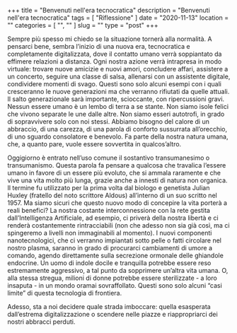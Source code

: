 +++
title = "Benvenuti nell'era tecnocratica"
description = "Benvenuti nell'era tecnocratica"
tags = [ "Riflessione" ]
date = "2020-11-13"
location = ""
categories = [
  "",
  ""
]
slug = ""
type = "post"
+++

Sempre più spesso mi chiedo se la situazione tornerà alla normalità. A pensarci bene, sembra l’inizio di una nuova era, tecnocratica e completamente digitalizzata, dove il contatto umano verrà soppiantato da effimere relazioni a distanza. Ogni nostra azione verrà intrapresa in modo virtuale: trovare nuove amicizie e nuovi amori, concludere affari, assistere a un concerto, seguire una classe di salsa, allenarsi con un assistente digitale, condividere momenti di svago. Questi sono solo alcuni esempi con i quali cresceranno le nuove generazioni ma che verranno rifiutati da quelle attuali. Il salto generazionale sarà importante, scioccante, con ripercussioni gravi. Nessun essere umano è un lembo di terra a se stante. Non siamo isole felici che vivono separate le une dalle altre. 
Non siamo esseri autotrofi, in grado di sopravvivere solo con noi stessi. Abbiamo bisogno del calore di un abbraccio, di una carezza, di una parola di conforto sussurrata all’orecchio, di uno sguardo consolatore e benevolo. Fa parte della nostra natura umana, che, a quanto pare, vuole essere sovvertita in qualcos’altro.

Oggigiorno è entrato nell’uso comune il sostantivo transumanesimo o transumanismo. Questa parola fa pensare a qualcosa che travalica l’essere umano in favore di un essere più evoluto, che si ammala raramente e che vive una vita molto più lunga, grazie anche a innesti di natura non organica. Il termine fu utilizzato per la prima volta dal biologo e genetista Julian Huxley (fratello del noto scrittore Aldous) all’interno di un suo scritto nel 1957. Ma siamo sicuri che questo nuovo modo di concepire la vita porterà a reali benefici? La nostra costante interconnessione con la rete gestita dall’Intelligenza Artificiale, ad esempio, ci priverà della nostra libertà e ci renderà costantemente rintracciabili (non che adesso non sia già così, ma ci spingeremo a livelli  non immaginabili al momento). I nuovi componenti nanotecnologici, che ci verranno impiantati sotto pelle o fatti circolare nel nostro plasma, saranno in grado di procurarci cambiamenti di umore a comando, agendo direttamente sulla secrezione ormonale delle ghiandole endocrine. Un uomo di indole docile e tranquilla potrebbe essere reso estremamente aggressivo, a tal punto da sopprimere un’altra vita umana. O, alla stessa stregua, milioni di donne potrebbe essere sterilizzate - a loro insaputa - in un mondo oramai sovraffollato. Questi sono solo alcuni “casi limite” di questa tecnologia di frontiera.  

Adesso, sta a noi decidere quale strada imboccare: quella esasperata dall’estrema digitalizzazione o scendere nelle piazze e riappropriarci dei nostri abbracci perduti. 

